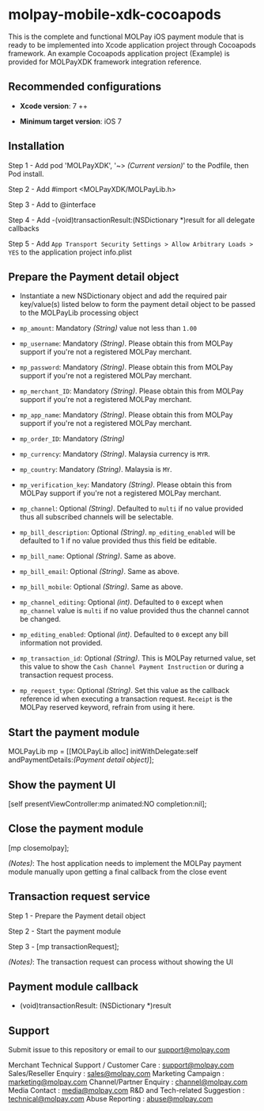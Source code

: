 <!--
 # license: Copyright © 2011-2016 MOLPay Sdn Bhd. All Rights Reserved. 
 -->

# molpay-mobile-xdk-cocoapods

This is the complete and functional MOLPay iOS payment module that is ready to be implemented into
Xcode application project through Cocoapods framework. An example Cocoapods application project 
(Example) is provided for MOLPayXDK framework integration reference.

## Recommended configurations

- __Xcode version__: 7 ++

- __Minimum target version__: iOS 7

## Installation

Step 1 - Add pod 'MOLPayXDK', '~> _(Current version)_' to the Podfile, then Pod install.

Step 2 - Add #import <MOLPayXDK/MOLPayLib.h>

Step 3 - Add <MOLPayLibDelegate> to @interface

Step 4 - Add -(void)transactionResult:(NSDictionary *)result for all delegate callbacks

Step 5 - Add `App Transport Security Settings > Allow Arbitrary Loads > YES` to the application project info.plist

## Prepare the Payment detail object

- Instantiate a new NSDictionary object and add the required pair key/value(s) listed below to form the payment detail
object to be passed to the MOLPayLib processing object

- `mp_amount`: Mandatory _(String)_ value not less than `1.00`

- `mp_username`: Mandatory _(String)_. Please obtain this from MOLPay support if you're not a registered MOLPay merchant.

- `mp_password`: Mandatory _(String)_. Please obtain this from MOLPay support if you're not a registered MOLPay merchant.

- `mp_merchant_ID`: Mandatory _(String)_. Please obtain this from MOLPay support if you're not a registered MOLPay merchant.

- `mp_app_name`: Mandatory _(String)_. Please obtain this from MOLPay support if you're not a registered MOLPay merchant.

- `mp_order_ID`: Mandatory _(String)_

- `mp_currency`: Mandatory _(String)_. Malaysia currency is `MYR`.

- `mp_country`: Mandatory _(String)_. Malaysia is `MY`.

- `mp_verification_key`: Mandatory _(String)_. Please obtain this from MOLPay support if you're not a registered MOLPay merchant.

- `mp_channel`: Optional _(String)_. Defaulted to `multi` if no value provided thus all subscribed channels will be selectable.

- `mp_bill_description`: Optional _(String)_. `mp_editing_enabled` will be defaulted to 1 if no value provided thus this field
be editable.

- `mp_bill_name`: Optional _(String)_. Same as above.

- `mp_bill_email`: Optional _(String)_. Same as above.

- `mp_bill_mobile`: Optional _(String)_. Same as above.

- `mp_channel_editing`: Optional _(int)_. Defaulted to `0` except when `mp_channel` value is `multi` if no value provided thus
the channel cannot be changed.

- `mp_editing_enabled`: Optional _(int)_. Defaulted to `0` except any bill information not provided.

- `mp_transaction_id`: Optional _(String)_. This is MOLPay returned value, set this value to show the `Cash Channel Payment Instruction`
or during a transaction request process.

- `mp_request_type`: Optional _(String)_. Set this value as the callback reference id when executing a transaction request. `Receipt` is
the MOLPay reserved keyword, refrain from using it here.

## Start the payment module

MOLPayLib mp = [[MOLPayLib alloc] initWithDelegate:self andPaymentDetails:_(Payment detail object)_];

## Show the payment UI

[self presentViewController:mp animated:NO completion:nil];

## Close the payment module

[mp closemolpay];

_(Notes)_: The host application needs to implement the MOLPay payment module manually upon getting a final callback from the close event 

## Transaction request service

Step 1 - Prepare the Payment detail object

Step 2 - Start the payment module

Step 3 - [mp transactionRequest];

_(Notes)_: The transaction request can process without showing the UI

## Payment module callback

- (void)transactionResult: (NSDictionary *)result

## Support

Submit issue to this repository or email to our support@molpay.com

Merchant Technical Support / Customer Care : support@molpay.com
Sales/Reseller Enquiry : sales@molpay.com
Marketing Campaign : marketing@molpay.com
Channel/Partner Enquiry : channel@molpay.com
Media Contact : media@molpay.com
R&D and Tech-related Suggestion : technical@molpay.com
Abuse Reporting : abuse@molpay.com